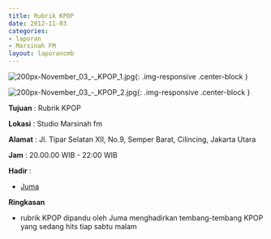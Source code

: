 ```yaml
---
title: Rubrik KPOP 
date: 2012-11-03
categories:
- laporan
- Marsinah FM
layout: laporancmb
---
```



![200px-November_03_-_KPOP_1.jpg](/uploads/200px-November_03_-_KPOP_1.jpg){: .img-responsive .center-block }

![200px-November_03_-_KPOP_2.jpg](/uploads/200px-November_03_-_KPOP_2.jpg){: .img-responsive .center-block }


**Tujuan** : Rubrik KPOP 

**Lokasi** : Studio Marsinah fm 

**Alamat** : Jl. Tipar Selatan XII, No.9, Semper Barat, Cilincing, Jakarta Utara 

**Jam** : 20.00.00 WIB - 22:00 WIB 

**Hadir** :
* [Juma](http://wiki.ciptamedia.org/wiki/Juma)

**Ringkasan**  
* rubrik KPOP dipandu oleh Juma menghadirkan tembang-tembang KPOP yang sedang hits tiap sabtu malam
